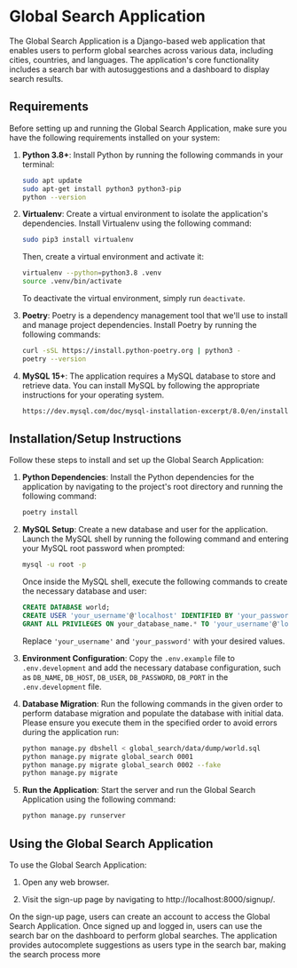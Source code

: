 # Global Search Application

The Global Search Application is a Django-based web application that enables users to perform global searches across various data, including cities, countries, and languages. The application's core functionality includes a search bar with autosuggestions and a dashboard to display search results.

## Requirements

Before setting up and running the Global Search Application, make sure you have the following requirements installed on your system:

1. **Python 3.8+**: Install Python by running the following commands in your terminal:
   ```bash
   sudo apt update
   sudo apt-get install python3 python3-pip
   python --version
   ```

2. **Virtualenv**: Create a virtual environment to isolate the application's dependencies. Install Virtualenv using the following command:
   ```bash
   sudo pip3 install virtualenv
   ```
   Then, create a virtual environment and activate it:
   ```bash
   virtualenv --python=python3.8 .venv
   source .venv/bin/activate
   ```
   To deactivate the virtual environment, simply run `deactivate`.

3. **Poetry**: Poetry is a dependency management tool that we'll use to install and manage project dependencies. Install Poetry by running the following commands:
   ```bash
   curl -sSL https://install.python-poetry.org | python3 -
   poetry --version
   ```

4. **MySQL 15+**: The application requires a MySQL database to store and retrieve data. You can install MySQL by following the appropriate instructions for your operating system.
   ```bash
   https://dev.mysql.com/doc/mysql-installation-excerpt/8.0/en/installing.html 
   ```

## Installation/Setup Instructions

Follow these steps to install and set up the Global Search Application:

1. **Python Dependencies**: Install the Python dependencies for the application by navigating to the project's root directory and running the following command:
   ```bash
   poetry install
   ```

2. **MySQL Setup**: Create a new database and user for the application. Launch the MySQL shell by running the following command and entering your MySQL root password when prompted:
   ```bash
   mysql -u root -p
   ```
   Once inside the MySQL shell, execute the following commands to create the necessary database and user:
   ```sql
   CREATE DATABASE world;
   CREATE USER 'your_username'@'localhost' IDENTIFIED BY 'your_password';
   GRANT ALL PRIVILEGES ON your_database_name.* TO 'your_username'@'localhost';
   ```
   Replace `'your_username'` and `'your_password'` with your desired values.

3. **Environment Configuration**: Copy the `.env.example` file to `.env.development` and add the necessary database configuration, such as `DB_NAME`, `DB_HOST`, `DB_USER`, `DB_PASSWORD`, `DB_PORT` in the `.env.development` file.

4. **Database Migration**: Run the following commands in the given order to perform database migration and populate the database with initial data. Please ensure you execute them in the specified order to avoid errors during the application run:
   ```bash
   python manage.py dbshell < global_search/data/dump/world.sql
   python manage.py migrate global_search 0001
   python manage.py migrate global_search 0002 --fake
   python manage.py migrate
   ```

5. **Run the Application**: Start the server and run the Global Search Application using the following command:
   ```bash
   python manage.py runserver
   ```

## Using the Global Search Application

To use the Global Search Application:

1. Open any web browser.

2. Visit the sign-up page by navigating to http://localhost:8000/signup/.

On the sign-up page, users can create an account to access the Global Search Application. Once signed up and logged in, users can use the search bar on the dashboard to perform global searches. The application provides autocomplete suggestions as users type in the search bar, making the search process more
